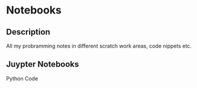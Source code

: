 # Notebooks
## Description
All my probramming notes in different scratch work areas, code nippets etc.

## Juypter Notebooks
Python Code
